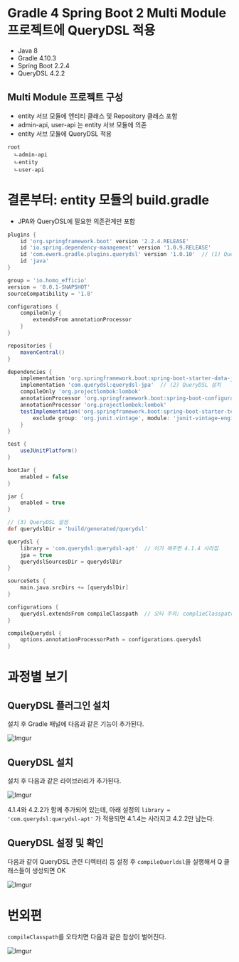 # Gradle 4 Spring Boot 2 Multi Module 프로젝트에 QueryDSL 적용

- Java 8
- Gradle 4.10.3
- Spring Boot 2.2.4
- QueryDSL 4.2.2

## Multi Module 프로젝트 구성

- entity 서브 모듈에 엔티티 클래스 및 Repository 클래스 포함
- admin-api, user-api 는 entity 서브 모듈에 의존
- entity 서브 모듈에 QueryDSL 적용

```
root
  ㄴadmin-api
  ㄴentity
  ㄴuser-api
```

# 결론부터: entity 모듈의 build.gradle

- JPA와 QueryDSL에 필요한 의존관계만 포함

```groovy
plugins {
    id 'org.springframework.boot' version '2.2.4.RELEASE'
    id 'io.spring.dependency-management' version '1.0.9.RELEASE'
    id 'com.ewerk.gradle.plugins.querydsl' version '1.0.10'  // (1) QueryDSL 플러그인 설치
    id 'java'
}

group = 'io.homo_efficio'
version = '0.0.1-SNAPSHOT'
sourceCompatibility = '1.8'

configurations {
    compileOnly {
        extendsFrom annotationProcessor
    }
}

repositories {
    mavenCentral()
}

dependencies {
    implementation 'org.springframework.boot:spring-boot-starter-data-jpa'
    implementation 'com.querydsl:querydsl-jpa'  // (2) QueryDSL 설치
    compileOnly 'org.projectlombok:lombok'
    annotationProcessor 'org.springframework.boot:spring-boot-configuration-processor'
    annotationProcessor 'org.projectlombok:lombok'
    testImplementation('org.springframework.boot:spring-boot-starter-test') {
        exclude group: 'org.junit.vintage', module: 'junit-vintage-engine'
    }
}

test {
    useJUnitPlatform()
}

bootJar {
    enabled = false
}

jar {
    enabled = true
}

// (3) QueryDSL 설정
def querydslDir = 'build/generated/querydsl'

querydsl {
    library = 'com.querydsl:querydsl-apt'  // 이거 해주면 4.1.4 사라짐
    jpa = true
    querydslSourcesDir = querydslDir
}

sourceSets {
    main.java.srcDirs += [querydslDir]
}

configurations {
    querydsl.extendsFrom compileClasspath  // 오타 주의: complieClasspath 이렇게 오타치면 망함
}

compileQuerydsl {
    options.annotationProcessorPath = configurations.querydsl
}

```

# 과정별 보기

## QueryDSL 플러그인 설치

설치 후 Gradle 패널에 다음과 같은 기능이 추가된다.

![Imgur](https://i.imgur.com/6i8Pvl5.png)

## QueryDSL 설치

설치 후 다음과 같은 라이브러리가 추가된다.

![Imgur](https://i.imgur.com/5XD9B27.png)

4.1.4와 4.2.2가 함께 추가되어 있는데, 아래 설정의 `library = 'com.querydsl:querydsl-apt'` 가 적용되면 4.1.4는 사라지고 4.2.2만 남는다.

## QueryDSL 설정 및 확인

다음과 같이 QueryDSL 관련 디렉터리 등 설정 후 `compileQuerldsl`을 실행해서 Q 클래스들이 생성되면 OK

![Imgur](https://i.imgur.com/Zp22rxP.png)


# 번외편

`compileClasspath`를 오타치면 다음과 같은 참상이 벌어진다.

![Imgur](https://i.imgur.com/Ber2Px1.png)

